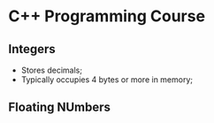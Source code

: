 # C++ Programming Course

## Integers

 - Stores decimals;
 - Typically occupies 4 bytes or more in memory;

## Floating NUmbers


